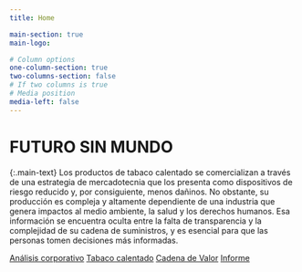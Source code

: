 ```yaml
---
title: Home

main-section: true
main-logo:

# Column options
one-column-section: true
two-columns-section: false
# If two columns is true
# Media position
media-left: false
---
```


# FUTURO SIN MUNDO

{:.main-text}
Los productos de tabaco calentado se comercializan a través de una estrategia de mercadotecnia que los presenta como dispositivos de riesgo reducido y, por consiguiente, menos dañinos. No obstante, su producción es compleja y altamente dependiente de una industria que genera impactos al medio ambiente, la salud y los derechos humanos. Esa información se encuentra oculta entre la falta de transparencia y la complejidad de su cadena de suministros, y es esencial para que las personas tomen decisiones más informadas.


[Análisis corporativo](/analisis-corporativo/)
[Tabaco calentado](/tabaco-calentado/)
[Cadena de Valor](/cadena-de-valor/)
[Informe](/informe/)



